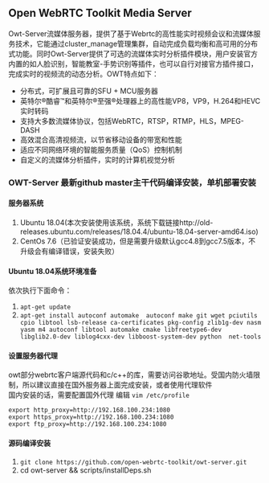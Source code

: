 ## Open WebRTC Toolkit Media Server

Owt-Server流媒体服务器，提供了基于Webrtc的高性能实时视频会议和流媒体服务技术，它能通过cluster_manage管理集群，自动完成负载均衡和高可用的分布式功能。同时Owt-Server提供了可选的流媒体实时分析插件模块，用户安装官方内置的如人脸识别，智能教室-手势识别等插件，也可以自行对接官方插件接口，完成实时的视频流的动态分析。OWT特点如下：

- 分布式，可扩展且可靠的SFU + MCU服务器
- 英特尔®酷睿™和英特尔®至强®处理器上的高性能VP8，VP9，H.264和HEVC实时转码
- 支持大多数流媒体协议，包括WebRTC，RTSP，RTMP，HLS，MPEG-DASH
- 高效混合高清视频流，以节省移动设备的带宽和性能
- 适应不同网络环境的智能服务质量（QoS）控制机制
- 自定义的流媒体分析插件，实时的计算机视觉分析

### OWT-Server 最新github master主干代码编译安装，单机部署安装
#### 服务器系统
1. Ubuntu 18.04(本次安装使用该系统，系统下载链接http://old-releases.ubuntu.com/releases/18.04.4/ubuntu-18.04-server-amd64.iso)
2. CentOs 7.6（已验证安装成功，但是需要升级默认gcc4.8到gcc7.5版本，不升级会有编译错误，安装失败）

#### Ubuntu 18.04系统环境准备
依次执行下面命令：
1. `apt-get update`
2. `apt-get install autoconf automake  autoconf make git wget pciutils cpio libtool lsb-release ca-certificates pkg-config zlib1g-dev nasm yasm m4 autoconf libtool automake cmake libfreetype6-dev libglib2.0-dev liblog4cxx-dev libboost-system-dev python  net-tools`  

#### 设置服务器代理
owt部分webrtc客户端源代码和c/c++的库，需要访问谷歌地址。受国内防火墙限制，所以建议直接在国外服务器上面完成安装，或者使用代理软件  
国内安装的话，需要配置国外代理 
编辑 `vim /etc/profile` 
```
export http_proxy=http://192.168.100.234:1080 
export https_proxy=http://192.168.100.234:1080 
export ftp_proxy=http://192.168.100.234:1080
```

#### 源码编译安装
1. `git clone https://github.com/open-webrtc-toolkit/owt-server.git`
2. cd owt-server && scripts/installDeps.sh


